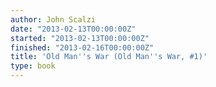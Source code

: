 ```yaml
---
author: John Scalzi
date: "2013-02-13T00:00:00Z"
started: "2013-02-13T00:00:00Z"
finished: "2013-02-16T00:00:00Z"
title: 'Old Man''s War (Old Man''s War, #1)'
type: book
---
```

